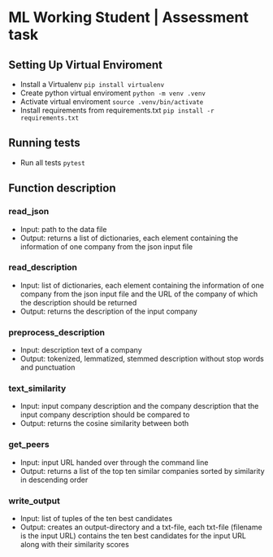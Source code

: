 # ML Working Student | Assessment task



## Setting Up Virtual Enviroment

- Install a Virtualenv
 `pip install virtualenv`
- Create python virtual enviroment
 `python -m venv .venv`
- Activate virtual enviroment
 `source .venv/bin/activate`
- Install requirements from requirements.txt
 `pip install -r requirements.txt`

## Running tests
- Run all tests
 `pytest`

## Function description
### read_json
- Input: path to the data file
- Output: returns a list of dictionaries, each element containing the information of one company from the json input file 

### read_description
- Input: list of dictionaries, each element containing the information of one company from the json input file and the URL of the company of which the description should be returned
- Output: returns the description of the input company

### preprocess_description
- Input: description text of a company
- Output: tokenized, lemmatized, stemmed description without stop words and punctuation

### text_similarity
- Input: input company description and the company description that the input company description should be compared to
- Output: returns the cosine similarity between both 

### get_peers
- Input: input URL handed over through the command line
- Output: returns a list of the top ten similar companies sorted by similarity in descending order

### write_output
- Input: list of tuples of the ten best candidates
- Output: creates an output-directory and a txt-file, each txt-file (filename is the input URL) contains the ten best candidates for the input URL along with their similarity scores

